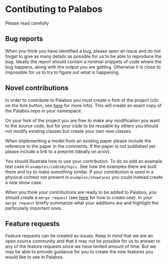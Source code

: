 # Contibuting to Palabos

Please read carefully 

## Bug reports

When you think you have identified a bug, please open an issue and do not forget to give as many details as possible for us to be able to
reproduce the bug. Ideally the report should contain a minimal snippets of code where the bug happens, along with the output you are getting.
Otherwise it is close to impossible for us to try to figure out what is happening.

## Novel contributions

In order to contribute to Palabos you must create o fork of the project (clic on
the fork button, see [here](https://docs.gitlab.com/ee/workflow/forking_workflow.html#creating-a-fork) for more info).
This will create an exact copy of the Palabos repo in your namespace.

On your fork of the project you are free to make any modification you want to
the source code, but for your code to be reusable by others you should not modify existing classes
but create your own new classes.

When implementing
a model from an existing paper please include the reference to the paper in the
comments. If the paper is not published yet please include a link to a preprint (ideally on arxiv).

You should illustrate how to use your contribution. To do so
add an example test case in `examples/codesByTopic`. See how the examples there are built
there and try to make something similar. If your contribution is used in a
physical context not present in `examples/showCases` you could instead create
a new show case.

When you think your contributions are ready to be added to Palabos, you should create
a `merge request` (see [here](https://docs.gitlab.com/ee/gitlab-basics/add-merge-request.html) for how to 
create one). In your `merge request` briefly summarize what your additions are and highlight the particularly important ones.

## Feature requests

Feature requests can be created as issues. Keep in mind that we are an open source community
and that it may not be possible for us to answer to any of the feature requests
since we have limited amount of time. But we may be able to provide guidance
for you to create the new features you would like to see in Palabos.
